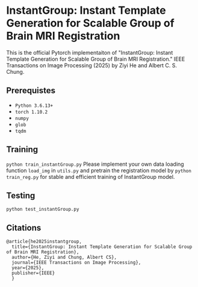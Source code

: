 # InstantGroup: Instant Template Generation for Scalable Group of Brain MRI Registration

This is the official Pytorch implementaiton of "InstantGroup: Instant Template Generation for Scalable Group of Brain MRI Registration." IEEE Transactions on Image Processing (2025) by Ziyi He and Albert C. S. Chung.

## Prerequistes
- `Python 3.6.13+`
- `torch 1.10.2`
- `numpy`
- `glob`
- `tqdm`

## Training
`python train_instantGroup.py`
Please implement your own data loading function `load_img` in `utils.py` and pretrain the registration model by `python train_reg.py` for stable and efficient training of InstantGroup model.

## Testing
`python test_instantGroup.py`

## Citations
    @article{he2025instantgroup,
      title={InstantGroup: Instant Template Generation for Scalable Group of Brain MRI Registration},
      author={He, Ziyi and Chung, Albert CS},
      journal={IEEE Transactions on Image Processing},
      year={2025},
      publisher={IEEE}
      }
